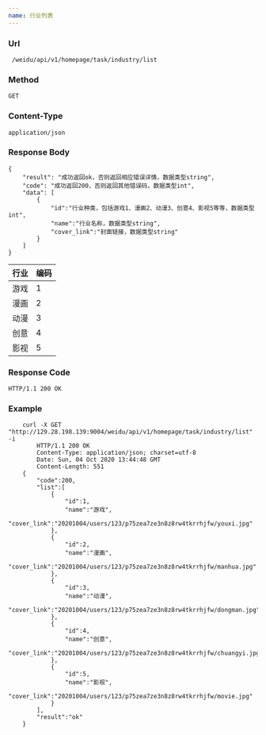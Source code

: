 ```yaml
---
name: 行业列表
---
```

    
### Url
     /weidu/api/v1/homepage/task/industry/list
    
### Method
    GET

### Content-Type
    application/json        

### Response Body
    {
        "result": "成功返回ok，否则返回相应错误详情，数据类型string",
        "code": "成功返回200，否则返回其他错误码，数据类型int",
        "data": [
            {
                "id":"行业种类，包括游戏1、漫画2、动漫3、创意4、影视5等等，数据类型int",
                "name":"行业名称，数据类型string",
                "cover_link":"封面链接，数据类型string"
            }
        ]
    }


| 行业 | 编码 |
|---|---|
|   游戏|     1 |
|   漫画|      2 |
|   动漫|      3 |
|   创意 |     4   |
|   影视 |     5   |

### Response Code
    HTTP/1.1 200 OK

### Example
        curl -X GET "http://129.28.198.139:9004/weidu/api/v1/homepage/task/industry/list" -i
            HTTP/1.1 200 OK
            Content-Type: application/json; charset=utf-8
            Date: Sun, 04 Oct 2020 13:44:48 GMT
            Content-Length: 551
        {
            "code":200,
            "list":[
                {
                    "id":1,
                    "name":"游戏",
                    "cover_link":"20201004/users/123/p75zea7ze3n8z8rw4tkrrhjfw/youxi.jpg"
                },
                {
                    "id":2,
                    "name":"漫画",
                    "cover_link":"20201004/users/123/p75zea7ze3n8z8rw4tkrrhjfw/manhua.jpg"
                },
                {
                    "id":3,
                    "name":"动漫",
                    "cover_link":"20201004/users/123/p75zea7ze3n8z8rw4tkrrhjfw/dongman.jpg"
                },
                {
                    "id":4,
                    "name":"创意",
                    "cover_link":"20201004/users/123/p75zea7ze3n8z8rw4tkrrhjfw/chuangyi.jpg"
                },
                {
                    "id":5,
                    "name":"影视",
                    "cover_link":"20201004/users/123/p75zea7ze3n8z8rw4tkrrhjfw/movie.jpg"
                }
            ],
            "result":"ok"
        }
